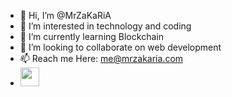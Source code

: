 - 👋 Hi, I’m @MrZaKaRiA
- 👀 I’m interested in technology and coding
- 🌱 I’m currently learning Blockchain
- 💞️ I’m looking to collaborate on web development
- 📫 Reach me Here: me@mrzakaria.com
- <a href="https://twitter.com/MrZaKaRiA"><img src="https://github.com/FortAwesome/Font-Awesome/blob/6.x/svgs/brands/twitter.svg" width="30" height="30" style="fill: white" /></a>
<!---
MrZaKaRiA/MrZaKaRiA is a ✨ special ✨ repository because its `README.md` (this file) appears on your GitHub profile.
You can click the Preview link to take a look at your changes.
--->
